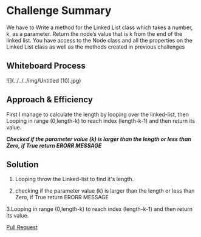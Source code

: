 # Challenge Summary
<!-- Description of the challenge -->

We have to Write a method for the Linked List class which takes a number, k, as a parameter. Return the node’s value that is k from the end of the linked list. You have access to the Node class and all the properties on the Linked List class as well as the methods created in previous challenges

## Whiteboard Process
<!-- Embedded whiteboard image -->
![](../../../img/Untitled (10).jpg)

## Approach & Efficiency
<!-- What approach did you take? Why? What is the Big O space/time for this approach? -->
First I manage to calculate the length by looping over the linked-list,
then Looping in range (0,length-k) to reach index (length-k-1) and then return its value.

***Checked if the parameter value (k) is larger than the length or less than Zero, if True  return ERORR MESSAGE***


## Solution
<!-- Show how to run your code, and examples of it in action -->
1. Looping throw the Linked-list to find it's length.

2. checking if the parameter value (k) is larger than the length or less than Zero, if True  return ERORR MESSAGE

3.Looping in range (0,length-k) to reach index (length-k-1) and then return its value.


[Pull Request](https://github.com/Omar-zoubi/data-structures-and-algorithms/pull/28)
